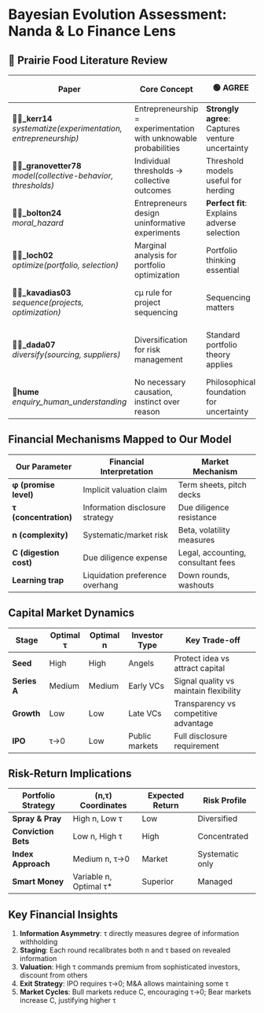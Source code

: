 # Bayesian Evolution Assessment: Nanda & Lo Finance Lens
## 🐅 Prairie Food Literature Review

| Paper | Core Concept | 🟢 AGREE | 🔴 DISAGREE | 💰 Finance Application |
|-------|-------------|-----------|-------------|------------------------|
| **📜🐅_kerr14**<br>*systematize(experimentation, entrepreneurship)* | Entrepreneurship = experimentation with unknowable probabilities | **Strongly agree**: Captures venture uncertainty | - | Each funding round = experiment with capital at risk |
| **📜🐅_granovetter78**<br>*model(collective-behavior, thresholds)* | Individual thresholds → collective outcomes | Threshold models useful for herding | Too deterministic for markets | Explains funding cascades and crashes |
| **📜👾_bolton24**<br>*moral_hazard* | Entrepreneurs design uninformative experiments | **Perfect fit**: Explains adverse selection | - | High τ = manipulating investor signals |
| **📜🐅_loch02**<br>*optimize(portfolio, selection)* | Marginal analysis for portfolio optimization | Portfolio thinking essential | Misses active uncertainty management | VCs optimize across (n,τ) space |
| **📜🐅_kavadias03**<br>*sequence(projects, optimization)* | cμ rule for project sequencing | Sequencing matters | Too rigid, assumes fixed parameters | Founders manipulate perceived urgency via φ |
| **📜🐅_dada07**<br>*diversify(sourcing, suppliers)* | Diversification for risk management | Standard portfolio theory applies | Sometimes concentration optimal | High τ justified when C > diversification benefit |
| **📜hume**<br>*enquiry_human_understanding* | No necessary causation, instinct over reason | Philosophical foundation for uncertainty | - | Justifies why markets price "unknown unknowns" |

## Financial Mechanisms Mapped to Our Model

| Our Parameter | Financial Interpretation | Market Mechanism |
|---------------|-------------------------|------------------|
| **φ (promise level)** | Implicit valuation claim | Term sheets, pitch decks |
| **τ (concentration)** | Information disclosure strategy | Due diligence resistance |
| **n (complexity)** | Systematic/market risk | Beta, volatility measures |
| **C (digestion cost)** | Due diligence expense | Legal, accounting, consultant fees |
| **Learning trap** | Liquidation preference overhang | Down rounds, washouts |

## Capital Market Dynamics

| Stage | Optimal τ | Optimal n | Investor Type | Key Trade-off |
|-------|-----------|-----------|---------------|---------------|
| **Seed** | High | High | Angels | Protect idea vs attract capital |
| **Series A** | Medium | Medium | Early VCs | Signal quality vs maintain flexibility |
| **Growth** | Low | Low | Late VCs | Transparency vs competitive advantage |
| **IPO** | τ→0 | Low | Public markets | Full disclosure requirement |

## Risk-Return Implications

| Portfolio Strategy | (n,τ) Coordinates | Expected Return | Risk Profile |
|-------------------|-------------------|-----------------|--------------|
| **Spray & Pray** | High n, Low τ | Low | Diversified |
| **Conviction Bets** | Low n, High τ | High | Concentrated |
| **Index Approach** | Medium n, τ→0 | Market | Systematic only |
| **Smart Money** | Variable n, Optimal τ* | Superior | Managed |

## Key Financial Insights
1. **Information Asymmetry**: τ directly measures degree of information withholding
2. **Staging**: Each round recalibrates both n and τ based on revealed information
3. **Valuation**: High τ commands premium from sophisticated investors, discount from others
4. **Exit Strategy**: IPO requires τ→0; M&A allows maintaining some τ
5. **Market Cycles**: Bull markets reduce C, encouraging τ→0; Bear markets increase C, justifying higher τ